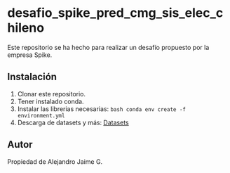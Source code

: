 # desafio_spike_pred_cmg_sis_elec_chileno

Este repositorio se ha hecho para realizar un desafío propuesto por la empresa Spike.

## Instalación
1. Clonar este repositorio.
2. Tener instalado conda.
3. Instalar las librerias necesarias:
```bash conda env create -f environment.yml ```
4. Descarga de datasets y más: [Datasets](https://github.com/SpikeLab-CL/desafio_spike_energia_public)

























## Autor
Propiedad de Alejandro Jaime G.
